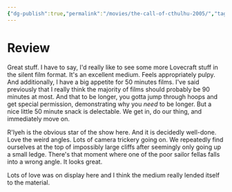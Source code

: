```yaml
---
{"dg-publish":true,"permalink":"/movies/the-call-of-cthulhu-2005/","tags":["movies"],"created":"2025-09-06","updated":"2025-09-06"}
---
```



# Review

Great stuff. I have to say, I'd really like to see some more Lovecraft stuff in the silent film format. It's an excellent medium. Feels appropriately pulpy. And additionally, I have a big appetite for 50 minutes films. I've said previously that I really think the majority of films should probably be 90 minutes at most. And that to be longer, you gotta jump through hoops and get special permission, demonstrating why you *need* to be longer. But a nice little 50 minute snack is delectable. We get in, do our thing, and immediately move on.

R'lyeh is the obvious star of the show here. And it is decidedly well-done. Love the weird angles. Lots of camera trickery going on. We repeatedly find ourselves at the top of impossibly large cliffs after seemingly only going up a small ledge. There's that moment where one of the poor sailor fellas falls into a wrong angle. It looks great.

Lots of love was on display here and I think the medium really lended itself to the material.

